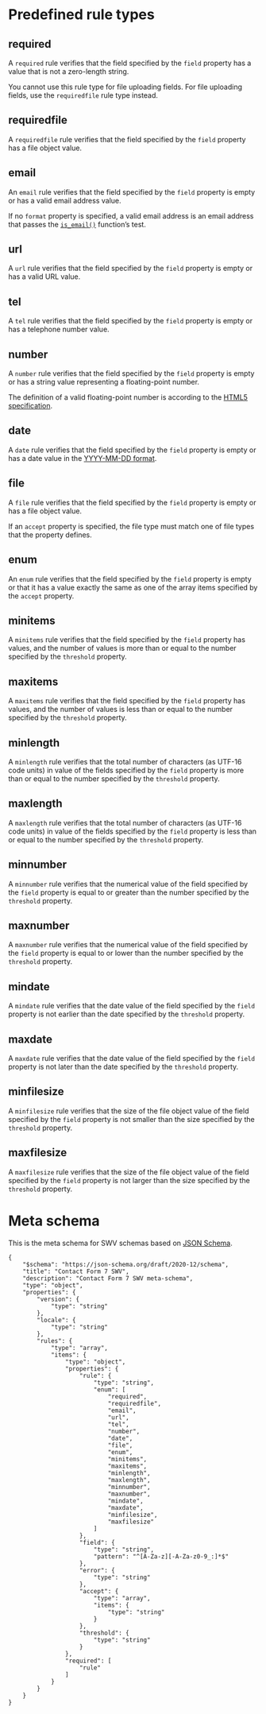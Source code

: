 # Predefined rule types


## required

A `required` rule verifies that the field specified by the `field` property has a value that is not a zero-length string.

You cannot use this rule type for file uploading fields. For file uploading fields, use the `requiredfile` rule type instead.


## requiredfile

A `requiredfile` rule verifies that the field specified by the `field` property has a file object value.


## email

An `email` rule verifies that the field specified by the `field` property is empty or has a valid email address value.

If no `format` property is specified, a valid email address is an email address that passes the [`is_email()`](https://developer.wordpress.org/reference/functions/is_email/) function’s test.


## url

A `url` rule verifies that the field specified by the `field` property is empty or has a valid URL value.


## tel

A `tel` rule verifies that the field specified by the `field` property is empty or has a telephone number value.


## number

A `number` rule verifies that the field specified by the `field` property is empty or has a string value representing a floating-point number.

The definition of a valid floating-point number is according to the [HTML5 specification](https://html.spec.whatwg.org/multipage/common-microsyntaxes.html#valid-floating-point-number).


## date

A `date` rule verifies that the field specified by the `field` property is empty or has a date value in the [YYYY-MM-DD format](https://html.spec.whatwg.org/multipage/common-microsyntaxes.html#valid-date-string).


## file

A `file` rule verifies that the field specified by the `field` property is empty or has a file object value.

If an `accept` property is specified, the file type must match one of file types that the property defines.


## enum

An `enum` rule verifies that the field specified by the `field` property is empty or that it has a value exactly the same as one of the array items specified by the `accept` property.


## minitems

A `minitems` rule verifies that the field specified by the `field` property has values, and the number of values is more than or equal to the number specified by the `threshold` property.


## maxitems

A `maxitems` rule verifies that the field specified by the `field` property has values, and the number of values is less than or equal to the number specified by the `threshold` property.


## minlength

A `minlength` rule verifies that the total number of characters (as UTF-16 code units) in value of the fields specified by the `field` property is more than or equal to the number specified by the `threshold` property.


## maxlength

A `maxlength` rule verifies that the total number of characters (as UTF-16 code units) in value of the fields specified by the `field` property is less than or equal to the number specified by the `threshold` property.


## minnumber

A `minnumber` rule verifies that the numerical value of the field specified by the `field` property is equal to or greater than the number specified by the `threshold` property.


## maxnumber

A `maxnumber` rule verifies that the numerical value of the field specified by the `field` property is equal to or lower than the number specified by the `threshold` property.


## mindate

A `mindate` rule verifies that the date value of the field specified by the `field` property is not earlier than the date specified by the `threshold` property.


## maxdate

A `maxdate` rule verifies that the date value of the field specified by the `field` property is not later than the date specified by the `threshold` property.


## minfilesize

A `minfilesize` rule verifies that the size of the file object value of the field specified by the `field` property is not smaller than the size specified by the `threshold` property.


## maxfilesize

A `maxfilesize` rule verifies that the size of the file object value of the field specified by the `field` property is not larger than the size specified by the `threshold` property.


# Meta schema

This is the meta schema for SWV schemas based on [JSON Schema](https://json-schema.org/).

```
{
    "$schema": "https://json-schema.org/draft/2020-12/schema",
    "title": "Contact Form 7 SWV",
    "description": "Contact Form 7 SWV meta-schema",
    "type": "object",
    "properties": {
        "version": {
            "type": "string"
        },
        "locale": {
            "type": "string"
        },
        "rules": {
            "type": "array",
            "items": {
                "type": "object",
                "properties": {
                    "rule": {
                        "type": "string",
                        "enum": [
                            "required",
                            "requiredfile",
                            "email",
                            "url",
                            "tel",
                            "number",
                            "date",
                            "file",
                            "enum",
                            "minitems",
                            "maxitems",
                            "minlength",
                            "maxlength",
                            "minnumber",
                            "maxnumber",
                            "mindate",
                            "maxdate",
                            "minfilesize",
                            "maxfilesize"
                        ]
                    },
                    "field": {
                        "type": "string",
                        "pattern": "^[A-Za-z][-A-Za-z0-9_:]*$"
                    },
                    "error": {
                        "type": "string"
                    },
                    "accept": {
                        "type": "array",
                        "items": {
                            "type": "string"
                        }
                    },
                    "threshold": {
                        "type": "string"
                    }
                },
                "required": [
                    "rule"
                ]
            }
        }
    }
}
```
